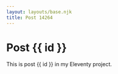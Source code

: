 ```yaml
---
layout: layouts/base.njk
title: Post 14264
---
```


# Post {{ id }}

This is post {{ id }} in my Eleventy project.
